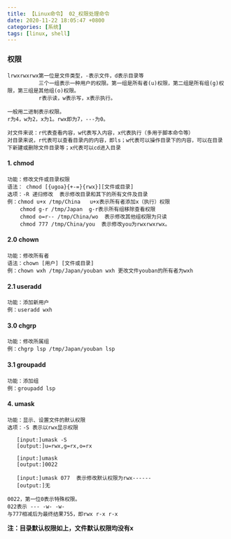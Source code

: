 ```yaml
---
title: 【Linux命令】 02_权限处理命令
date: 2020-11-22 18:05:47 +0800
categories: [系统]
tags: [linux, shell]
---
```

### 权限
    lrwxrwxrwx第一位是文件类型，-表示文件，d表示目录等
              三个一组表示一种用户的权限。第一组是所有者(u)权限，第二组是所有组(g)权限，第三组是其他组(o)权限。
              r表示读，w表示写，x表示执行。
              
    一般用二进制表示权限。
    r为4，w为2，x为1。rwx即为7，---为0。
    
    对文件来说：r代表查看内容，w代表写入内容，x代表执行（多用于脚本命令等）
    对目录来说，r代表可以查看目录内的内容，即ls；w代表可以操作目录下的内容，可以在目录下新建或删除文件目录等；x代表可以cd进入目录

#### 1. chmod
    功能：修改文件或目录权限
    语法： chmod [{ugoa}{+-=}{rwx}][文件或目录]
    选项：-R 递归修改  表示修改目录和其下的所有文件及目录
    例：chmod u+x /tmp/China   u+x表示所有者添加x（执行）权限
        chmod g-r /tmp/Japan  g-r表示所有组移除查看权限
        chmod o=r-- /tmp/China/wo  表示修改其他组权限为只读
        chmod 777 /tmp/China/you  表示修改you为rwxrwxrwx。
        
#### 2.0 chown
    功能：修改所有者
    语法：chown [用户] [文件或目录]
    例：chown wxh /tmp/Japan/youban wxh 更改文件youban的所有者为wxh
    
#### 2.1 useradd
    功能：添加新用户
    例：useradd wxh

#### 3.0 chgrp
    功能：修改所属组
    例：chgrp lsp /tmp/Japan/youban lsp

#### 3.1 groupadd
    功能：添加组
    例：groupadd lsp
    
#### 4. umask
    功能：显示、设置文件的默认权限
    选项：-S 表示以rwx显示权限
 ```
    [input:]umask -S
    [output:]u=rwx,g=rx,o=rx
    
    [input:]umask
    [output:]0022
    
    [input:]umask 077  表示修改默认权限为rwx------
    [output:]无
```
    0022，第一位0表示特殊权限。
    022表示 --- -w- -w-
    与777相减后为最终结果755，即rwx r-x r-x

**注：目录默认权限如上，文件默认权限均没有x**